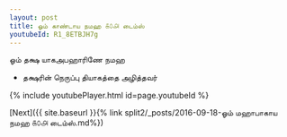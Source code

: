 ```yaml
---
layout: post
title: ஓம் காண்டாய நமஹ ௧௦௮ டைம்ஸ்
youtubeId: R1_8ETBJH7g
---
```

 
 
 ஓம் தக்ஷ யாகஅபஹாரிணே நமஹ  
 
 -  தக்ஷரின் நெருப்பு தியாகத்தை அழித்தவர் 
 
  
 
  
 
 
 
 
 
 


{% include youtubePlayer.html id=page.youtubeId %}
 
[Next]({{ site.baseurl }}{% link  split2/_posts/2016-09-18-ஓம் மஹாபாகாய நமஹ ௧௦௮ டைம்ஸ்.md%})
 
